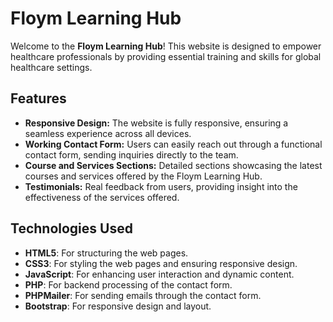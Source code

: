 # Floym Learning Hub

Welcome to the **Floym Learning Hub**! This website is designed to empower healthcare professionals by providing essential training and skills for global healthcare settings.

## Features

- **Responsive Design:** The website is fully responsive, ensuring a seamless experience across all devices.
- **Working Contact Form:** Users can easily reach out through a functional contact form, sending inquiries directly to the team.
- **Course and Services Sections:** Detailed sections showcasing the latest courses and services offered by the Floym Learning Hub.
- **Testimonials:** Real feedback from users, providing insight into the effectiveness of the services offered.

## Technologies Used

- **HTML5**: For structuring the web pages.
- **CSS3**: For styling the web pages and ensuring responsive design.
- **JavaScript**: For enhancing user interaction and dynamic content.
- **PHP**: For backend processing of the contact form.
- **PHPMailer**: For sending emails through the contact form.
- **Bootstrap**: For responsive design and layout.
